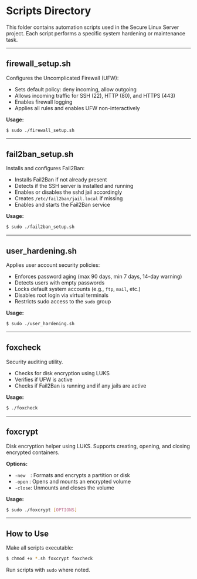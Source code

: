 # Scripts Directory

This folder contains automation scripts used in the Secure Linux Server project. Each script performs a specific system hardening or maintenance task.

---

## firewall_setup.sh

Configures the Uncomplicated Firewall (UFW):

- Sets default policy: deny incoming, allow outgoing
- Allows incoming traffic for SSH (22), HTTP (80), and HTTPS (443)
- Enables firewall logging
- Applies all rules and enables UFW non-interactively

**Usage:**
```sh
$ sudo ./firewall_setup.sh
```

---

## fail2ban_setup.sh

Installs and configures Fail2Ban:

- Installs Fail2Ban if not already present
- Detects if the SSH server is installed and running
- Enables or disables the sshd jail accordingly
- Creates `/etc/fail2ban/jail.local` if missing
- Enables and starts the Fail2Ban service

**Usage:**
```sh
$ sudo ./fail2ban_setup.sh
```

---

## user_hardening.sh

Applies user account security policies:

- Enforces password aging (max 90 days, min 7 days, 14-day warning)
- Detects users with empty passwords
- Locks default system accounts (e.g., `ftp`, `mail`, etc.)
- Disables root login via virtual terminals
- Restricts sudo access to the `sudo` group

**Usage:**
```sh
$ sudo ./user_hardening.sh
```

---

## foxcheck

Security auditing utility.

- Checks for disk encryption using LUKS
- Verifies if UFW is active
- Checks if Fail2Ban is running and if any jails are active

**Usage:**
```sh
$ ./foxcheck
```

---

## foxcrypt

Disk encryption helper using LUKS. Supports creating, opening, and closing encrypted containers.

**Options:**

- `-new` : Formats and encrypts a partition or disk
- `-open` : Opens and mounts an encrypted volume
- `-close`: Unmounts and closes the volume

**Usage:**
```sh
$ sudo ./foxcrypt [OPTIONS]
```

---

## How to Use

Make all scripts executable:
```sh
$ chmod +x *.sh foxcrypt foxcheck
```

Run scripts with `sudo` where noted.

